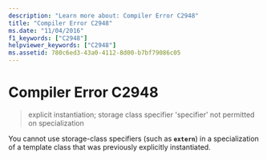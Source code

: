 ```yaml
---
description: "Learn more about: Compiler Error C2948"
title: "Compiler Error C2948"
ms.date: "11/04/2016"
f1_keywords: ["C2948"]
helpviewer_keywords: ["C2948"]
ms.assetid: 780c6ed3-43a0-4112-8d00-b7bf79086c05
---
```

# Compiler Error C2948

> explicit instantiation; storage class specifier 'specifier' not permitted on specialization

You cannot use storage-class specifiers (such as **`extern`**) in a specialization of a template class that was previously explicitly instantiated.
